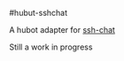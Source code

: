 #hubut-sshchat

A hubot adapter for [ssh-chat](https://github.com/shazow/ssh-chat)

Still a work in progress
